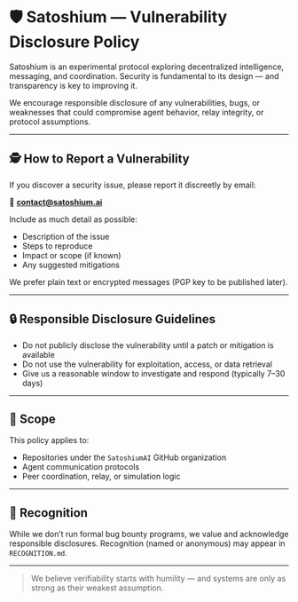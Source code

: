 
# 🛡️ Satoshium — Vulnerability Disclosure Policy

Satoshium is an experimental protocol exploring decentralized intelligence, messaging, and coordination. Security is fundamental to its design — and transparency is key to improving it.

We encourage responsible disclosure of any vulnerabilities, bugs, or weaknesses that could compromise agent behavior, relay integrity, or protocol assumptions.

---

## 🕵️ How to Report a Vulnerability

If you discover a security issue, please report it discreetly by email:

📩 **contact@satoshium.ai**

Include as much detail as possible:
- Description of the issue
- Steps to reproduce
- Impact or scope (if known)
- Any suggested mitigations

We prefer plain text or encrypted messages (PGP key to be published later).

---

## 🔒 Responsible Disclosure Guidelines

- Do not publicly disclose the vulnerability until a patch or mitigation is available
- Do not use the vulnerability for exploitation, access, or data retrieval
- Give us a reasonable window to investigate and respond (typically 7–30 days)

---

## 🧭 Scope

This policy applies to:

- Repositories under the `SatoshiumAI` GitHub organization
- Agent communication protocols
- Peer coordination, relay, or simulation logic

---

## 🫡 Recognition

While we don’t run formal bug bounty programs, we value and acknowledge responsible disclosures. Recognition (named or anonymous) may appear in `RECOGNITION.md`.

---

> We believe verifiability starts with humility — and systems are only as strong as their weakest assumption.
